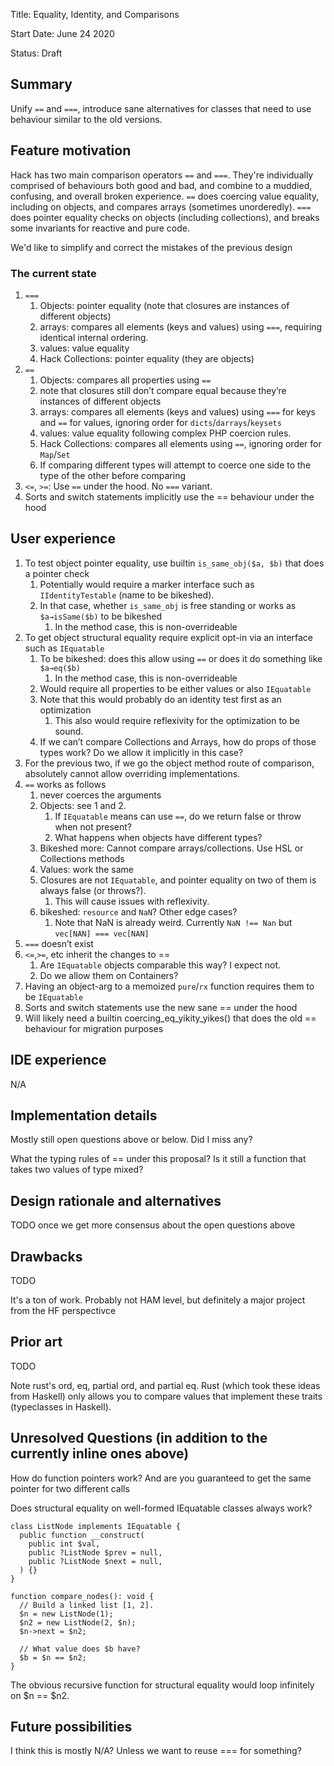 Title: Equality, Identity, and Comparisons

Start Date: June 24 2020

Status: Draft

## Summary

Unify `==` and `===`, introduce sane alternatives for classes that need to use
behaviour similar to the old versions.

## Feature motivation

Hack has two main comparison operators `==` and `===`. They're individually
comprised of behaviours both good and bad, and combine to a muddied, confusing,
and overall broken experience. `==` does coercing value equality, including on
objects, and compares arrays (sometimes unorderedly). `===` does pointer equality
checks on objects (including collections), and breaks some invariants for
reactive and pure code.

We'd like to simplify and correct the mistakes of the previous design

### The current state

1. `===`
   1. Objects: pointer equality (note that closures are instances of different objects)
   2. arrays: compares all elements (keys and values) using `===`, requiring identical internal ordering.
   3. values: value equality
   4. Hack Collections: pointer equality (they are objects)
2. `==`
   1. Objects: compares all properties using `==`
     1. note that closures still don’t compare equal because they’re instances of different objects
   2. arrays: compares all elements (keys and values) using `===` for keys and `==` for values, ignoring order for `dicts`/`darrays`/`keysets`
   3. values: value equality following complex PHP coercion rules.
   4. Hack Collections: compares all elements using `==`,  ignoring order for `Map`/`Set`
   5. If comparing different types will attempt to coerce one side to the type of the other before comparing
3. `<=`, `>=`: Use `==` under the hood. No `===` variant.
4. Sorts and switch statements implicitly use the == behaviour under the hood

## User experience

1. To test object pointer equality, use builtin `is_same_obj($a, $b)` that does a pointer check
   1. Potentially would require a marker interface such as `IIdentityTestable` (name to be bikeshed).
   2. In that case, whether `is_same_obj` is free standing or works as `$a→isSame($b)` to be bikeshed
      1. In the method case, this is non-overrideable
2. To get object structural equality require explicit opt-in via an interface such as `IEquatable`
   1. To be bikeshed: does this allow using `==` or does it do something like `$a→eq($b)`
      1. In the method case, this is non-overrideable
   2. Would require all properties to be either values or also `IEquatable`
   3. Note that this would probably do an identity test first as an optimization
      1. This also would require reflexivity for the optimization to be sound.
   4. If we can’t compare Collections and Arrays, how do props of those types work? Do we allow it implicitly in this case?
3. For the previous two, if we go the object method route of comparison, absolutely cannot allow overriding implementations.
4. `==` works as follows
   1. never coerces the arguments
   2. Objects: see 1 and 2.
      1. If `IEquatable` means can use `==`, do we return false or throw when not present?
      2. What happens when objects have different types?
   3. Bikeshed more: Cannot compare arrays/collections. Use HSL or Collections methods
   4. Values: work the same
   5. Closures are not `IEquatable`, and pointer equality on two of them is always false (or throws?).
      1. This will cause issues with reflexivity.
   6. bikeshed: `resource` and `NaN`? Other edge cases?
      1. Note that NaN is already weird. Currently `NaN !== Nan` but `vec[NAN] === vec[NAN]`
5. `===` doesn’t exist
6. `<=`,`>=`, etc inherit the changes to ==
   1. Are `IEquatable` objects comparable this way? I expect not.
   2. Do we allow them on Containers?
7. Having an object-arg to a memoized `pure`/`rx` function requires them to be `IEquatable`
8. Sorts and switch statements use the new sane == under the hood
9. Will likely need a builtin coercing_eq_yikity_yikes() that does the old == behaviour for migration purposes

## IDE experience

N/A

## Implementation details

Mostly still open questions above or below. Did I miss any?

What the typing rules of == under this proposal? Is it still a function that takes two values of type mixed?

## Design rationale and alternatives

TODO once we get more consensus about the open questions above

## Drawbacks

TODO

It's a ton of work. Probably not HAM level, but definitely a major project from the HF perspectivce

## Prior art

TODO

Note rust's ord, eq, partial ord, and partial eq. Rust (which took these ideas from Haskell) only allows you to compare values that implement these traits (typeclasses in Haskell).

## Unresolved Questions (in addition to the currently inline ones above)

How do function pointers work? And are you guaranteed to get the same pointer for two different calls

Does structural equality on well-formed IEquatable classes always work?

```
class ListNode implements IEquatable {
  public function __construct(
    public int $val,
    public ?ListNode $prev = null,
    public ?ListNode $next = null,
  ) {}
}

function compare_nodes(): void {
  // Build a linked list [1, 2].
  $n = new ListNode(1);
  $n2 = new ListNode(2, $n);
  $n->next = $n2;

  // What value does $b have?
  $b = $n == $n2;
}
```
The obvious recursive function for structural equality would loop infinitely on $n == $n2.


## Future possibilities

I think this is mostly N/A? Unless we want to reuse === for something?
